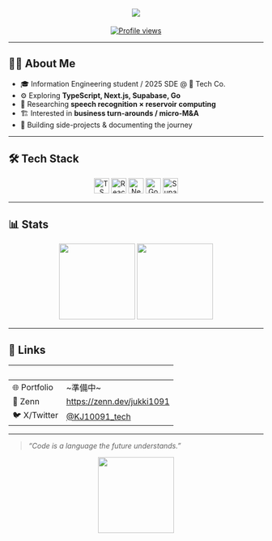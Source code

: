 <!-- README.md @ github.com/<username>/<username> -->

<h1 align="center">
  <img src="https://readme-typing-svg.herokuapp.com/?lines=Hey,+I’m+Jukiya+%F0%9F%91%8B;Web+Engineer;ML+Enthusiast;Aspiring+Entrepreneur&center=true&size=22">
</h1>

<p align="center">
  <a href="https://github.com/jukiyakusuki">
    <img src="https://komarev.com/ghpvc/?username=jukiyakusuki&style=flat-square&color=blue" alt="Profile views"/>
  </a>
</p>

---

## 🧑‍💻 About Me

- 🎓 Information Engineering student / 2025 SDE @ 🍣 Tech Co.
- ⚙️ Exploring **TypeScript, Next.js, Supabase, Go**  
- 🧠 Researching **speech recognition × reservoir computing**  
- 🏗 Interested in **business turn-arounds / micro-M&A**  
- 🚀 Building side-projects & documenting the journey

---

## 🛠 Tech Stack

<div align="center">
  <img src="https://cdn.jsdelivr.net/gh/devicons/devicon/icons/typescript/typescript-original.svg" height="30" alt="TS"/>
  <img src="https://cdn.jsdelivr.net/gh/devicons/devicon/icons/react/react-original.svg" height="30" alt="React"/>
  <img src="https://cdn.jsdelivr.net/gh/devicons/devicon/icons/nextjs/nextjs-original.svg" height="30" alt="Next.js"/>
    <img src="https://cdn.jsdelivr.net/gh/devicons/devicon/icons/go/go-original.svg" height="30" alt="Go"/>
  <img src="https://supabase.com/images/logo-dark.png" height="30" alt="Supabase"/>

</div>

---

## 📊 Stats

<p align="center">
  <img src="https://github-readme-stats.vercel.app/api?username=jukiyakusuki&show_icons=true&theme=tokyonight&hide=issues,contribs" height="150"/>
  <img src="https://github-readme-streak-stats.herokuapp.com?user=jukiyakusuki&theme=tokyonight" height="150"/>
</p>

---

## 🔗 Links

| &nbsp; | &nbsp; |
|:--|:--|
| 🌐 Portfolio | ~準備中~|
| 📝 Zenn | <https://zenn.dev/jukki1091> |
| 🐦 X/Twitter | [@KJ10091_tech](https://twitter.com/KJ10091_tech) |


---

> *“Code is a language the future understands.”*  

<p align="center">
  <img src="https://media.giphy.com/media/26xBwdIuRJiAIqHwA/giphy.gif" width="150"/>
</p>
